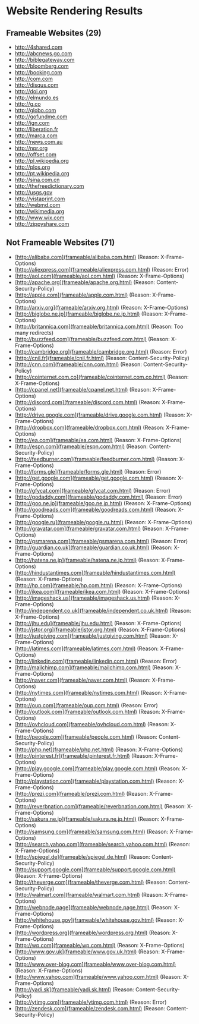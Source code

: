 
# Website Rendering Results

## Frameable Websites (29)
- http://4shared.com
- http://abcnews.go.com
- http://biblegateway.com
- http://bloomberg.com
- http://booking.com
- http://com.com
- http://disqus.com
- http://doi.org
- http://elmundo.es
- http://g.co
- http://globo.com
- http://gofundme.com
- http://ign.com
- http://liberation.fr
- http://marca.com
- http://news.com.au
- http://npr.org
- http://offset.com
- http://pl.wikipedia.org
- http://plos.org
- http://pt.wikipedia.org
- http://sina.com.cn
- http://thefreedictionary.com
- http://usgs.gov
- http://vistaprint.com
- http://webmd.com
- http://wikimedia.org
- http://www.wix.com
- http://zippyshare.com

## Not Frameable Websites (71)
- [http://alibaba.com](frameable/alibaba.com.html) (Reason: X-Frame-Options)
- [http://aliexpress.com](frameable/aliexpress.com.html) (Reason: Error)
- [http://aol.com](frameable/aol.com.html) (Reason: X-Frame-Options)
- [http://apache.org](frameable/apache.org.html) (Reason: Content-Security-Policy)
- [http://apple.com](frameable/apple.com.html) (Reason: X-Frame-Options)
- [http://arxiv.org](frameable/arxiv.org.html) (Reason: X-Frame-Options)
- [http://biglobe.ne.jp](frameable/biglobe.ne.jp.html) (Reason: X-Frame-Options)
- [http://britannica.com](frameable/britannica.com.html) (Reason: Too many redirects)
- [http://buzzfeed.com](frameable/buzzfeed.com.html) (Reason: X-Frame-Options)
- [http://cambridge.org](frameable/cambridge.org.html) (Reason: Error)
- [http://cnil.fr](frameable/cnil.fr.html) (Reason: Content-Security-Policy)
- [http://cnn.com](frameable/cnn.com.html) (Reason: Content-Security-Policy)
- [http://cointernet.com.co](frameable/cointernet.com.co.html) (Reason: X-Frame-Options)
- [http://cpanel.net](frameable/cpanel.net.html) (Reason: X-Frame-Options)
- [http://discord.com](frameable/discord.com.html) (Reason: X-Frame-Options)
- [http://drive.google.com](frameable/drive.google.com.html) (Reason: X-Frame-Options)
- [http://dropbox.com](frameable/dropbox.com.html) (Reason: X-Frame-Options)
- [http://ea.com](frameable/ea.com.html) (Reason: X-Frame-Options)
- [http://espn.com](frameable/espn.com.html) (Reason: Content-Security-Policy)
- [http://feedburner.com](frameable/feedburner.com.html) (Reason: X-Frame-Options)
- [http://forms.gle](frameable/forms.gle.html) (Reason: Error)
- [http://get.google.com](frameable/get.google.com.html) (Reason: X-Frame-Options)
- [http://gfycat.com](frameable/gfycat.com.html) (Reason: Error)
- [http://godaddy.com](frameable/godaddy.com.html) (Reason: Error)
- [http://goo.ne.jp](frameable/goo.ne.jp.html) (Reason: X-Frame-Options)
- [http://goodreads.com](frameable/goodreads.com.html) (Reason: X-Frame-Options)
- [http://google.ru](frameable/google.ru.html) (Reason: X-Frame-Options)
- [http://gravatar.com](frameable/gravatar.com.html) (Reason: X-Frame-Options)
- [http://gsmarena.com](frameable/gsmarena.com.html) (Reason: Error)
- [http://guardian.co.uk](frameable/guardian.co.uk.html) (Reason: X-Frame-Options)
- [http://hatena.ne.jp](frameable/hatena.ne.jp.html) (Reason: X-Frame-Options)
- [http://hindustantimes.com](frameable/hindustantimes.com.html) (Reason: X-Frame-Options)
- [http://hp.com](frameable/hp.com.html) (Reason: X-Frame-Options)
- [http://ikea.com](frameable/ikea.com.html) (Reason: X-Frame-Options)
- [http://imageshack.us](frameable/imageshack.us.html) (Reason: X-Frame-Options)
- [http://independent.co.uk](frameable/independent.co.uk.html) (Reason: X-Frame-Options)
- [http://jhu.edu](frameable/jhu.edu.html) (Reason: X-Frame-Options)
- [http://jstor.org](frameable/jstor.org.html) (Reason: X-Frame-Options)
- [http://justgiving.com](frameable/justgiving.com.html) (Reason: X-Frame-Options)
- [http://latimes.com](frameable/latimes.com.html) (Reason: X-Frame-Options)
- [http://linkedin.com](frameable/linkedin.com.html) (Reason: Error)
- [http://mailchimp.com](frameable/mailchimp.com.html) (Reason: X-Frame-Options)
- [http://naver.com](frameable/naver.com.html) (Reason: X-Frame-Options)
- [http://nytimes.com](frameable/nytimes.com.html) (Reason: X-Frame-Options)
- [http://oup.com](frameable/oup.com.html) (Reason: Error)
- [http://outlook.com](frameable/outlook.com.html) (Reason: X-Frame-Options)
- [http://ovhcloud.com](frameable/ovhcloud.com.html) (Reason: X-Frame-Options)
- [http://people.com](frameable/people.com.html) (Reason: Content-Security-Policy)
- [http://php.net](frameable/php.net.html) (Reason: X-Frame-Options)
- [http://pinterest.fr](frameable/pinterest.fr.html) (Reason: X-Frame-Options)
- [http://play.google.com](frameable/play.google.com.html) (Reason: X-Frame-Options)
- [http://playstation.com](frameable/playstation.com.html) (Reason: X-Frame-Options)
- [http://prezi.com](frameable/prezi.com.html) (Reason: X-Frame-Options)
- [http://reverbnation.com](frameable/reverbnation.com.html) (Reason: X-Frame-Options)
- [http://sakura.ne.jp](frameable/sakura.ne.jp.html) (Reason: X-Frame-Options)
- [http://samsung.com](frameable/samsung.com.html) (Reason: X-Frame-Options)
- [http://search.yahoo.com](frameable/search.yahoo.com.html) (Reason: X-Frame-Options)
- [http://spiegel.de](frameable/spiegel.de.html) (Reason: Content-Security-Policy)
- [http://support.google.com](frameable/support.google.com.html) (Reason: X-Frame-Options)
- [http://theverge.com](frameable/theverge.com.html) (Reason: Content-Security-Policy)
- [http://walmart.com](frameable/walmart.com.html) (Reason: X-Frame-Options)
- [http://webnode.page](frameable/webnode.page.html) (Reason: X-Frame-Options)
- [http://whitehouse.gov](frameable/whitehouse.gov.html) (Reason: X-Frame-Options)
- [http://wordpress.org](frameable/wordpress.org.html) (Reason: X-Frame-Options)
- [http://wp.com](frameable/wp.com.html) (Reason: X-Frame-Options)
- [http://www.gov.uk](frameable/www.gov.uk.html) (Reason: X-Frame-Options)
- [http://www.over-blog.com](frameable/www.over-blog.com.html) (Reason: X-Frame-Options)
- [http://www.yahoo.com](frameable/www.yahoo.com.html) (Reason: X-Frame-Options)
- [http://yadi.sk](frameable/yadi.sk.html) (Reason: Content-Security-Policy)
- [http://ytimg.com](frameable/ytimg.com.html) (Reason: Error)
- [http://zendesk.com](frameable/zendesk.com.html) (Reason: Content-Security-Policy)
    